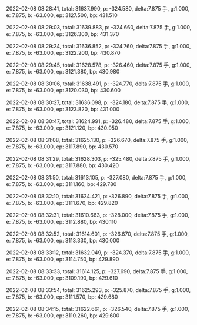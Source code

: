 2022-02-08 08:28:41, total: 31637.990, p: -324.580, delta:7.875 手, g:1.000, e: 7.875, b: -63.000, ep: 3127.500, bp: 431.510

2022-02-08 08:29:03, total: 31639.883, p: -324.660, delta:7.875 手, g:1.000, e: 7.875, b: -63.000, ep: 3126.300, bp: 431.370

2022-02-08 08:29:24, total: 31636.852, p: -324.760, delta:7.875 手, g:1.000, e: 7.875, b: -63.000, ep: 3122.200, bp: 430.870

2022-02-08 08:29:45, total: 31628.578, p: -326.460, delta:7.875 手, g:1.000, e: 7.875, b: -63.000, ep: 3121.380, bp: 430.980

2022-02-08 08:30:06, total: 31638.491, p: -324.770, delta:7.875 手, g:1.000, e: 7.875, b: -63.000, ep: 3120.030, bp: 430.600

2022-02-08 08:30:27, total: 31636.098, p: -324.180, delta:7.875 手, g:1.000, e: 7.875, b: -63.000, ep: 3123.820, bp: 431.000

2022-02-08 08:30:47, total: 31624.991, p: -326.480, delta:7.875 手, g:1.000, e: 7.875, b: -63.000, ep: 3121.120, bp: 430.950

2022-02-08 08:31:08, total: 31625.130, p: -326.670, delta:7.875 手, g:1.000, e: 7.875, b: -63.000, ep: 3117.890, bp: 430.570

2022-02-08 08:31:29, total: 31628.303, p: -325.480, delta:7.875 手, g:1.000, e: 7.875, b: -63.000, ep: 3117.880, bp: 430.420

2022-02-08 08:31:50, total: 31613.105, p: -327.080, delta:7.875 手, g:1.000, e: 7.875, b: -63.000, ep: 3111.160, bp: 429.780

2022-02-08 08:32:10, total: 31624.421, p: -326.890, delta:7.875 手, g:1.000, e: 7.875, b: -63.000, ep: 3111.670, bp: 429.820

2022-02-08 08:32:31, total: 31610.663, p: -328.000, delta:7.875 手, g:1.000, e: 7.875, b: -63.000, ep: 3112.880, bp: 430.110

2022-02-08 08:32:52, total: 31614.601, p: -326.670, delta:7.875 手, g:1.000, e: 7.875, b: -63.000, ep: 3113.330, bp: 430.000

2022-02-08 08:33:12, total: 31632.049, p: -324.370, delta:7.875 手, g:1.000, e: 7.875, b: -63.000, ep: 3114.750, bp: 429.890

2022-02-08 08:33:33, total: 31614.125, p: -327.690, delta:7.875 手, g:1.000, e: 7.875, b: -63.000, ep: 3109.190, bp: 429.610

2022-02-08 08:33:54, total: 31625.293, p: -325.870, delta:7.875 手, g:1.000, e: 7.875, b: -63.000, ep: 3111.570, bp: 429.680

2022-02-08 08:34:15, total: 31622.661, p: -326.540, delta:7.875 手, g:1.000, e: 7.875, b: -63.000, ep: 3110.260, bp: 429.600
